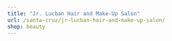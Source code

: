 ```yaml
---
title: "Jr. Lucban Hair and Make-Up Salon"
url: /santa-cruz/jr-lucban-hair-and-make-up-salon/
shop: beauty
---
```

